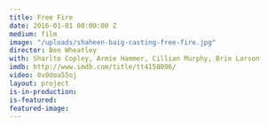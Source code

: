 ```yaml
---
title: Free Fire
date: 2016-01-01 00:00:00 Z
medium: film
image: "/uploads/shaheen-baig-casting-free-fire.jpg"
director: Ben Wheatley
with: Sharlto Copley, Armie Hammer, Cillian Murphy, Brie Larson
imdb: http://www.imdb.com/title/tt4158096/
video: 8v0doa55oj
layout: project
is-in-production: 
is-featured: 
featured-image: 
---
```


